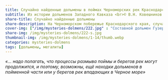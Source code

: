 ```yaml
---
title: Случайно найденные дольмены в поймах Черноморских рек Краснодарского края
subtitle: Из истории дольменов Западного Кавказа <br>© В.Н. Ковешников
share-title: Случайно найденные дольмены
share-description: На Черноморском побережье Краснодарского края, случайно были обнаружены несколько мегалитических построек скрытых под аллювием в поймах или руслах горных рек, впадающих в Черное море.
cover-img: ["/img/mysteries-dolmens/222.jpg" : "Составной дольмен Гузерипль 1, вид с западной фасадной стороны"]
share-img: /img/mysteries-dolmens/222-s.jpg
thumbnail-img: /img/mysteries-dolmens/1-14/thumb.webp
categories: mysteries-dolmens
tags: [дольмены, мегалиты]
---
```

_«... надо полагать, что процессы размыва поймы и берегов рек могут продолжится, и поэтому, возможны, ещё находки дольменов в пойменной части или у берегов рек впадающих в Черное море»_
